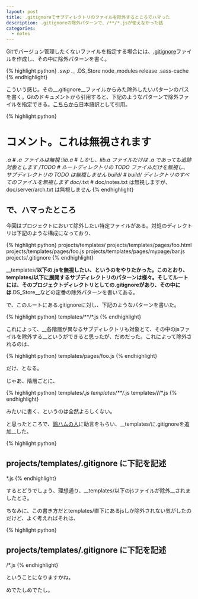 ```yaml
---
layout: post
title: .gitignoreでサブディレクトリのファイルを除外するところでハマった
description: .gitignoreの除外パターンで、/**/*.jsが使えなかった話
categories:
  - notes
---
```

Gitでバージョン管理したくないファイルを指定する場合には、[.gitignore](http://git-scm.com/book/ch2-2.html#Ignoring-Files)ファイルを作成し、その中に除外パターンを書く。

{% highlight python}
*.swp
._*
.DS_Store
node_modules
release
.sass-cache
{% endhighlight}

こういう感じ。その__.gitignore__ファイルからみた除外したいパターンのパスを書く。Gitのドキュメントから引用すると、下記のようなパターンで除外ファイルを指定できる。[こちらから](http://git-scm.com/book/ja/Git-の基本-変更内容のリポジトリへの記録#ファイルの無視)日本語訳として引用。

{% highlight python}
# コメント。これは無視されます
*.a       # .a ファイルは無視
!lib.a    # しかし、lib.a ファイルだけは .a であっても追跡対象とします
/TODO     # ルートディレクトリの TODO ファイルだけを無視し、サブディレクトリの TODO は無視しません
build/    # build/ ディレクトリのすべてのファイルを無視します
doc/*.txt # doc/notes.txt は無視しますが、doc/server/arch.txt は無視しません
{% endhighlight}

## で、ハマったところ

今回はプロジェクトにおいて除外したい特定ファイルがある。対処のディレクトリは下記のような構成になっており、

{% highlight python}
projects/templates/
projects/templates/pages/foo.html
projects/templates/pages/foo.js
projects/templates/pages/mypage/bar.js
projects/.gitignore
{% endhighlight}

__templates/__以下の.jsを無視したい、というのをやりたかった。このとおり、templates/以下に展開するサブディレクトリのパターンは様々。そしてルートには、そのプロジェクトディレクトリとしての.gitignoreがあり、その中には__.DS_Store__などの定番の除外パターンを書いてある。

で、このルートにある.gitignoreに対し、下記のようなパターンを書いた。

{% highlight python}
templates/**/*.js
{% endhighlight}

これによって、__各階層が異なるサブディレクトリも対象とて、その中のjsファイルを除外する__というができると思ったが、だめだった。これによって除外されるのは、

{% highlight python}
templates/pages/foo.js
{% endhighlight}

だけ、となる。

じゃあ、階層ごとに、

{% highlight python}
templates/*.js
templates/**/*.js
templates/**/**/*.js
{% endhighlight}

みたいに書く、というのは全然よろしくない。

と思ったところで、[鶏ハムの人](http://havelog.ayumusato.com/food/e330-tori_hamu.html)に助言をもらい、__templates/に.gitignoreを追加__した。

{% highlight python}
## projects/templates/.gitignore に下記を記述
*.js
{% endhighlight}

するとどうでしょう、理想通り、__templates/以下のjsファイルが除外__されましたとさ。

ちなみに、この書き方だとtemplates/直下にあるjsしか除外されない気がしたのだけど、よく考えればそれは、

{% highlight python}
## projects/templates/.gitignore に下記を記述
/*.js
{% endhighlight}

ということになりますかね。

めでたしめでたし。
